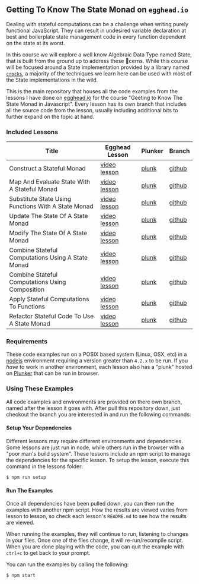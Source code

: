 ## Getting To Know The State Monad on `egghead.io`

Dealing with stateful computations can be a challenge when writing purely functional JavaScript.
They can result in undesired variable declaration at best and boilerplate state management code
in every function dependent on the state at its worst.

In this course we will explore a well know Algebraic Data Type named State, that is built from
the ground up to address these :corn:cerns. While this course will be focused around a State
implementation provided by a library named [`crocks`](https://www.npmjs.com/package/crocks),
a majority of the techniques we learn here can be used with most of the State implementations
in the wild.

This is the main repository that houses all the code examples from the lessons I have done on
[egghead.io][1] for the course "Geeting to Know The State Monad in Javascript". Every lesson
has its own branch that includes all the source code from the lesson, usually including
additional bits to further expand on the topic at hand.

### Included Lessons

| Title | Egghead Lesson | Plunker | Branch |
|-------|----------------|---------|--------|
| Construct a Stateful Monad | [video lesson][4] | [plunk][5] | [github][6] |
| Map And Evaluate State With A Stateful Monad | [video lesson][7] | [plunk][8] | [github][9] |
| Substitute State Using Functions With A State Monad | [video lesson][10] | [plunk][11] | [github][12] |
| Update The State Of A State Monad | [video lesson][13] | [plunk][14] | [github][15] |
| Modify The State Of A State Monad | [video lesson][16] | [plunk][17] | [github][18] |
| Combine Stateful Computations Using A State Monad | [video lesson][19] | [plunk][20] | [github][21] |
| Combine Stateful Computations Using Composition | [video lesson][22] | [plunk][23] | [github][24] |
| Apply Stateful Computations To Functions | [video lesson][25] | [plunk][26] | [github][27] |
| Refactor Stateful Code To Use A State Monad | [video lesson][28] | [plunk][29] | [github][30] |

### Requirements
These code examples run on a POSIX based system (Linux, OSX, etc) in a [nodejs][2] environment
requiring a version greater than `4.2.x` to be run. If you *have* to work in another environment,
each lesson also has a "plunk" hosted on [Plunker][3] that can be run in browser.

### Using These Examples
All code examples and environments are provided on there own branch, named after the lesson it
goes with. After pull this repository down, just checkout the branch you are interested in and
run the following commands:

#### Setup Your Dependencies
Different lessons may require different environments and dependencies. Some lessons are just run in node, while others run in the browser with a "poor man's build system". These lessons include an npm script to manage the dependencies for the specific lesson. To setup the lesson, execute this command in the lessons folder:

```
$ npm run setup
```

#### Run The Examples
Once all dependencies have been pulled down, you can then run the examples with another npm script. How the results are viewed varies from lesson to lesson, so check each lesson's `README.md` to see how the results are viewed.

When running the examples, they will continue to run, listening to changes in your files. Once one of the files change, it will re-run/recompile script. When you are done playing with the code, you can quit the example with `ctrl+c` to get back to your prompt.

You can run the examples by calling the following:

```
$ npm start
```

[1]: https://egghead.io/instructors/ian-hofmann-hicks
[2]: https://nodejs.org/
[3]: https://plnkr.co/

[4]: https://egghead.io/lessons/javascript-construct-a-stateful-monad
[5]: https://embed.plnkr.co/github/eggheadio-projects/getting-to-know-the-state-monad-in-javascript/0x00-construction/plnkr?show=script.js,preview
[6]: https://github.com/eggheadio-projects/getting-to-know-the-state-monad-in-javascript/tree/0x00-construction

[7]: https://egghead.io/lessons/javascript-map-and-evaluate-state-with-a-stateful-monad
[8]: https://embed.plnkr.co/github/eggheadio-projects/getting-to-know-the-state-monad-in-javascript/0x01-map-and-eval/plnkr?show=script.js,preview
[9]: https://github.com/eggheadio-projects/getting-to-know-the-state-monad-in-javascript/tree/0x01-map-and-eval

[10]: https://egghead.io/lessons/javascript-substitute-state-using-functions-with-a-state-monad
[11]: https://embed.plnkr.co/github/eggheadio-projects/getting-to-know-the-state-monad-in-javascript/0x02-get-sub-state/plnkr?show=script.js,preview
[12]: https://github.com/eggheadio-projects/getting-to-know-the-state-monad-in-javascript/tree/0x02-get-sub-state

[13]: https://egghead.io/lessons/egghead-update-the-state-of-a-state-monad
[14]: https://embed.plnkr.co/github/eggheadio-projects/getting-to-know-the-state-monad-in-javascript/0x03-put-and-exec/plnkr?show=script.js,preview
[15]: https://github.com/eggheadio-projects/getting-to-know-the-state-monad-in-javascript/tree/0x03-put-and-exec

[16]: https://egghead.io/lessons/egghead-modify-the-state-of-a-state-monad
[17]: https://embed.plnkr.co/github/eggheadio-projects/getting-to-know-the-state-monad-in-javascript/0x04-modify-state/plnkr?show=script.js,preview
[18]: https://github.com/eggheadio-projects/getting-to-know-the-state-monad-in-javascript/tree/0x04-modify-state

[19]: https://egghead.io/lessons/egghead-combine-stateful-computations-using-a-state-monad
[20]: https://embed.plnkr.co/github/eggheadio-projects/getting-to-know-the-state-monad-in-javascript/0x05-combine/plnkr?show=script.js,preview
[21]: https://github.com/eggheadio-projects/getting-to-know-the-state-monad-in-javascript/tree/0x05-combine

[22]: https://egghead.io/lessons/javascript-combine-stateful-computations-using-composition
[23]: https://embed.plnkr.co/github/eggheadio-projects/getting-to-know-the-state-monad-in-javascript/0x06-compose-computations/plnkr?show=script.js,preview
[24]: https://github.com/eggheadio-projects/getting-to-know-the-state-monad-in-javascript/tree/0x06-compose-computations

[25]: https://egghead.io/lessons/javascript-apply-stateful-computations-to-functions
[26]: https://embed.plnkr.co/github/eggheadio-projects/getting-to-know-the-state-monad-in-javascript/0x07-combine-function/plnkr?show=script.js,preview
[27]: https://github.com/eggheadio-projects/getting-to-know-the-state-monad-in-javascript/tree/0x07-combine-function

[28]: https://egghead.io/lessons/javascript-refactor-stateful-code-to-use-a-state-monad
[29]: https://embed.plnkr.co/github/eggheadio-projects/getting-to-know-the-state-monad-in-javascript/0x08-refactor-state/plnkr?show=script.js,preview
[30]: https://github.com/eggheadio-projects/getting-to-know-the-state-monad-in-javascript/tree/0x08-refactor-state
